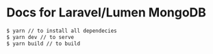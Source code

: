 # Docs for Laravel/Lumen MongoDB

```bash
$ yarn // to install all dependecies
$ yarn dev // to serve
$ yarn build // to build
```